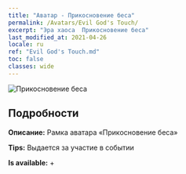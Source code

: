 ```yaml
---
title: "Аватар - Прикосновение беса"
permalink: /Avatars/Evil God's Touch/
excerpt: "Эра хаоса  Прикосновение беса"
last_modified_at: 2021-04-26
locale: ru
ref: "Evil God's Touch.md"
toc: false
classes: wide
---
```

 ![Прикосновение беса](/images/a/avatarFrame_88.png)

## Подробности

 **Описание:** Рамка аватара «Прикосновение беса» 

 **Tips:** Выдается за участие в событии 

 **Is available:**  + 

